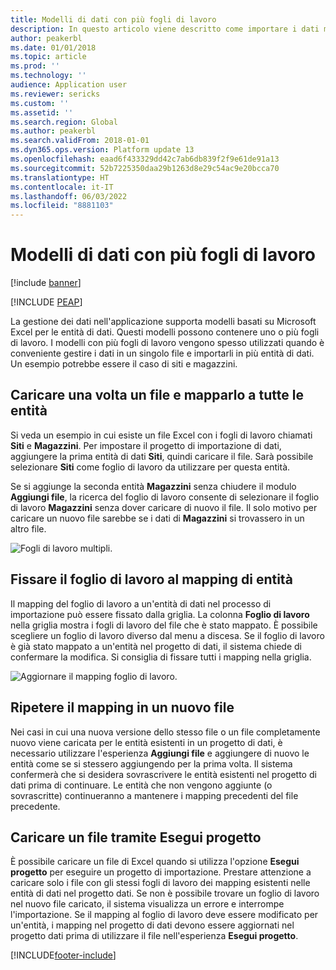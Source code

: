 ```yaml
---
title: Modelli di dati con più fogli di lavoro
description: In questo articolo viene descritto come importare i dati mediante modelli di entità di dati Excel in Finanza e operazioni.
author: peakerbl
ms.date: 01/01/2018
ms.topic: article
ms.prod: ''
ms.technology: ''
audience: Application user
ms.reviewer: sericks
ms.custom: ''
ms.assetid: ''
ms.search.region: Global
ms.author: peakerbl
ms.search.validFrom: 2018-01-01
ms.dyn365.ops.version: Platform update 13
ms.openlocfilehash: eaad6f433329dd42c7ab6db839f2f9e61de91a13
ms.sourcegitcommit: 52b7225350daa29b1263d8e29c54ac9e20bcca70
ms.translationtype: HT
ms.contentlocale: it-IT
ms.lasthandoff: 06/03/2022
ms.locfileid: "8881103"
---
```

# <a name="data-templates-with-multiple-worksheets"></a>Modelli di dati con più fogli di lavoro

[!include [banner](../includes/banner.md)]


[!INCLUDE [PEAP](../../../includes/peap-1.md)]

La gestione dei dati nell'applicazione supporta modelli basati su Microsoft Excel per le entità di dati. Questi modelli possono contenere uno o più fogli di lavoro. I modelli con più fogli di lavoro vengono spesso utilizzati quando è conveniente gestire i dati in un singolo file e importarli in più entità di dati. Un esempio potrebbe essere il caso di siti e magazzini.

## <a name="upload-a-file-once-and-map-it-to-all-entities"></a>Caricare una volta un file e mapparlo a tutte le entità
Si veda un esempio in cui esiste un file Excel con i fogli di lavoro chiamati **Siti** e **Magazzini**. Per impostare il progetto di importazione di dati, aggiungere la prima entità di dati **Siti**, quindi caricare il file. Sarà possibile selezionare **Siti** come foglio di lavoro da utilizzare per questa entità.

Se si aggiunge la seconda entità **Magazzini** senza chiudere il modulo **Aggiungi file**, la ricerca del foglio di lavoro consente di selezionare il foglio di lavoro **Magazzini** senza dover caricare di nuovo il file. Il solo motivo per caricare un nuovo file sarebbe se i dati di **Magazzini** si trovassero in un altro file.

![Fogli di lavoro multipli.](./media/AddFileMultipleWorkSheets.png)

## <a name="fix-worksheet-to-entity-mapping"></a>Fissare il foglio di lavoro al mapping di entità

Il mapping del foglio di lavoro a un'entità di dati nel processo di importazione può essere fissato dalla griglia. La colonna **Foglio di lavoro** nella griglia mostra i fogli di lavoro del file che è stato mappato. È possibile scegliere un foglio di lavoro diverso dal menu a discesa. Se il foglio di lavoro è già stato mappato a un'entità nel progetto di dati, il sistema chiede di confermare la modifica. Si consiglia di fissare tutti i mapping nella griglia.

![Aggiornare il mapping foglio di lavoro.](./media/UpdateMappings.png)

## <a name="re-map-to-a-new-file"></a>Ripetere il mapping in un nuovo file

Nei casi in cui una nuova versione dello stesso file o un file completamente nuovo viene caricata per le entità esistenti in un progetto di dati, è necessario utilizzare l'esperienza **Aggiungi file** e aggiungere di nuovo le entità come se si stessero aggiungendo per la prima volta. Il sistema confermerà che si desidera sovrascrivere le entità esistenti nel progetto di dati prima di continuare. Le entità che non vengono aggiunte (o sovrascritte) continueranno a mantenere i mapping precedenti del file precedente.

## <a name="upload-a-file-using-run-project"></a>Caricare un file tramite Esegui progetto

È possibile caricare un file di Excel quando si utilizza l'opzione **Esegui progetto** per eseguire un progetto di importazione. Prestare attenzione a caricare solo i file con gli stessi fogli di lavoro dei mapping esistenti nelle entità di dati nel progetto dati. Se non è possibile trovare un foglio di lavoro nel nuovo file caricato, il sistema visualizza un errore e interrompe l'importazione. Se il mapping al foglio di lavoro deve essere modificato per un'entità, i mapping nel progetto di dati devono essere aggiornati nel progetto dati prima di utilizzare il file nell'esperienza **Esegui progetto**.


[!INCLUDE[footer-include](../../../includes/footer-banner.md)]
